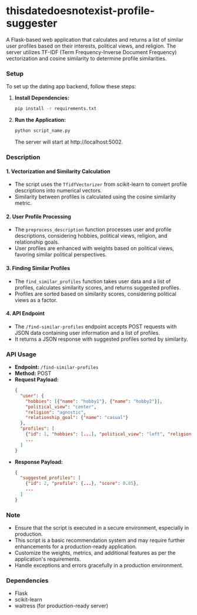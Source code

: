 # thisdatedoesnotexist-profile-suggester
 A Flask-based web application that calculates and returns a list of similar user profiles based on their interests, political views, and religion. The server utilizes TF-IDF (Term Frequency-Inverse Document Frequency) vectorization and cosine similarity to determine profile similarities.

### Setup

To set up the dating app backend, follow these steps:

1. **Install Dependencies:**
   ```bash
   pip install -r requirements.txt
   ```

2. **Run the Application:**
   ```bash
   python script_name.py
   ```
   The server will start at http://localhost:5002.

### Description

#### 1. Vectorization and Similarity Calculation

- The script uses the `TfidfVectorizer` from scikit-learn to convert profile descriptions into numerical vectors.
- Similarity between profiles is calculated using the cosine similarity metric.

#### 2. User Profile Processing

- The `preprocess_description` function processes user and profile descriptions, considering hobbies, political views, religion, and relationship goals.
- User profiles are enhanced with weights based on political views, favoring similar political perspectives.

#### 3. Finding Similar Profiles

- The `find_similar_profiles` function takes user data and a list of profiles, calculates similarity scores, and returns suggested profiles.
- Profiles are sorted based on similarity scores, considering political views as a factor.

#### 4. API Endpoint

- The `/find-similar-profiles` endpoint accepts POST requests with JSON data containing user information and a list of profiles.
- It returns a JSON response with suggested profiles sorted by similarity.

### API Usage

- **Endpoint:** `/find-similar-profiles`
- **Method:** POST
- **Request Payload:**
  ```json
  {
    "user": {
      "hobbies": [{"name": "hobby1"}, {"name": "hobby2"}],
      "political_view": "center",
      "religion": "agnostic",
      "relationship_goal": {"name": "casual"}
    },
    "profiles": [
      {"id": 1, "hobbies": [...], "political_view": "left", "religion": "atheist", "relationship_goal": {"name": "serious"}},
      ...
    ]
  }
  ```
- **Response Payload:**
  ```json
  {
    "suggested_profiles": [
      {"id": 2, "profile": {...}, "score": 0.85},
      ...
    ]
  }
  ```

### Note

- Ensure that the script is executed in a secure environment, especially in production.
- This script is a basic recommendation system and may require further enhancements for a production-ready application.
- Customize the weights, metrics, and additional features as per the application's requirements.
- Handle exceptions and errors gracefully in a production environment.

### Dependencies

- Flask
- scikit-learn
- waitress (for production-ready server)